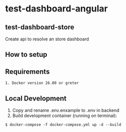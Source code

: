# test-dashboard-angular

## test-dashboard-store

Create api to resolve an store dashboard

## How to setup

## Requirements

    1. Docker version 26.00 or greter

## Local Development

  1. Copy and rename .env.enxample to .env in backend
  2. Build development container (running on terminal):

    $ docker-compose -f docker-compose.yml up -d --build

